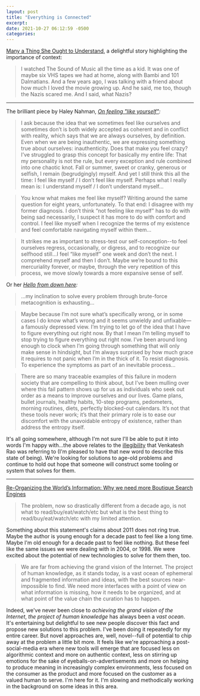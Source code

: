 ```yaml
---
layout: post
title: "Everything is Connected"
excerpt: 
date: 2021-10-27 06:12:59 -0500
categories: 
---
```


[Many a Thing She Ought to Understand](https://www.thisamericanlife.org/751/audience-of-one/act-one-1), a delightful story highlighting the importance of context:

> I watched The Sound of Music all the time as a kid. It was one of maybe six VHS tapes we had at home, along with Bambi and 101 Dalmatians. And a few years ago, I was talking with a friend about how much I loved the movie growing up. And he said, me too, though the Nazis scared me. And I said, what Nazis?

---

The brilliant piece by Haley Nahman, *[On feeling "like yourself"](https://haleynahman.substack.com/p/76-on-feeling-like-yourself):*

> I ask because the idea that we sometimes feel like ourselves and sometimes don’t is both widely accepted as coherent and in conflict with reality, which says that we are always ourselves, by definition. Even when we are being inauthentic, we are expressing something true about ourselves: inauthenticity. Does that make you feel crazy? I’ve struggled to grasp this concept for basically my entire life: That my personality is not the rule, but every exception and rule combined into one chaotic knot. Fall or summer, sweet or cranky, generous or selfish, I remain (begrudgingly) myself. And yet I still think this all the time: I feel like myself / I don’t feel like myself. Perhaps what I really mean is: I understand myself / I don’t understand myself...

> You know what makes me feel like myself? Writing around the same question for eight years, unfortunately. To that end: I disagree with my former diagnosis. I don’t think “not feeling like myself” has to do with being sad necessarily, I suspect it has more to do with comfort and control. I feel like myself when I recognize the terms of my existence and feel comfortable navigating myself within them...

> It strikes me as important to stress-test our self-conception--to feel ourselves regress, occasionally, or digress, and to recognize our selfhood still...I feel “like myself” one week and don’t the next. I comprehend myself and then I don’t. Maybe we’re bound to this mercuriality forever, or maybe, through the very repetition of this process, we move slowly towards a more expansive sense of self.

Or her *[Hello from down here](https://haleynahman.substack.com/p/67-hello-from-down-here):*

> ...my inclination to solve every problem through brute-force metacognition is exhausting...

> Maybe because I’m not sure what’s specifically wrong, or in some cases I do know what’s wrong and it seems unwieldy and unfixable—a famously depressed view. I’m trying to let go of the idea that I have to figure everything out right now. By that I mean I’m telling myself to stop trying to figure everything out right now. I’ve been around long enough to clock when I’m going through something that will only make sense in hindsight, but I’m always surprised by how much grace it requires to not panic when I’m in the thick of it. To resist diagnosis. To experience the symptoms as part of an inevitable process...

> There are so many traceable examples of this failure in modern society that are compelling to think about, but I’ve been mulling over where this fail pattern shows up for us as individuals who seek out order as a means to improve ourselves and our lives. Game plans, bullet journals, healthy habits, 10-step programs, pedometers, morning routines, diets, perfectly blocked-out calendars. It’s not that these tools never work; it’s that their primary role is to ease our discomfort with the unavoidable entropy of existence, rather than address the entropy itself.

It's all going somewhere, although I'm not sure I'll be able to put it into words I'm happy with...the above relates to the [illegibility](/2021/09/24/lower-your-standards/) that Venkatesh Rao was referring to (I'm pleased to have that new word to describe this state of being). We're looking for solutions to age-old problems and continue to hold out hope that someone will construct some tooling or system that solves for them.

---

[Re-Organizing the World’s Information: Why we need more Boutique Search Engines](https://sariazout.mirror.xyz/7gSSTJ96SEyvXeljymglO3zN4H6DCgVnrNZq8_2NX1A)

> The problem, now so drastically different from a decade ago, is not what to read/buy/eat/watch/etc but what is the best thing to read/buy/eat/watch/etc with my limited attention.

Something about this statement's claims about 2011 does not ring true. Maybe the author is young enough for a decade past to feel like a long time. Maybe I'm old enough for a decade past to feel like nothing. But these feel like the same issues we were dealing with in 2004, or 1998. We were excited about the potential of new technologies to solve for them then, too.

> We are far from achieving the grand vision of the Internet. The project of human knowledge, as it stands today, is a vast ocean of ephemeral and fragmented information and ideas, with the best sources near-impossible to find. We need more interfaces with a point of view on what information is missing, how it needs to be organized, and at what point of the value chain the curation has to happen.

Indeed, we've never been close to *achieving the grand vision of the Internet*, *the project of human knowledge* has always been a *vast ocean*. It's entertaining but delightful to see new people discover this fact and propose new solutions to this problem. I've been doing it repeatedly for my entire career. But novel approaches are, well, novel--full of potential to chip away at the problem a little bit more. It feels like we're approaching a post-social-media era where new tools will emerge that are focused less on algorithmic context and more on authentic context, less on stirring up emotions for the sake of eyeballs-on-advertisements and more on helping to produce meaning in increasingly complex environments, less focused on the consumer as the product and more focused on the customer as a valued human to serve. I'm here for it. I'm slowing and methodically working in the background on some ideas in this area.
